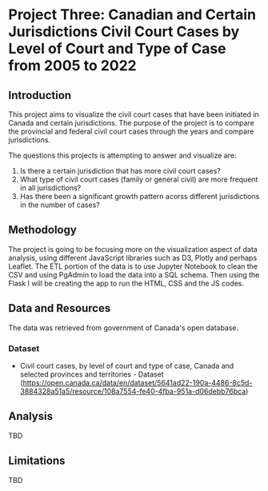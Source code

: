 # Project Three: Canadian and Certain Jurisdictions Civil Court Cases by Level of Court and Type of Case from 2005 to 2022

## Introduction

This project aims to visualize the civil court cases that have been initiated in Canada and certain jurisdictions. The purpose of the project is to compare the provincial and federal civil court cases through the years and compare jurisdictions. 

The questions this projects is attempting to answer and visualize are: 

1. Is there a certain jurisdiction that has more civil court cases? 
2. What type of civil court cases (family or general civil) are more frequent in all jurisdictions? 
3. Has there been a significant growth pattern acorss different jurisdictions in the number of cases? 

## Methodology

The project is going to be focusing more on the visualization aspect of data analysis, using different JavaScript libraries such as D3, Plotly and perhaps Leaflet. The ETL portion of the data is to use Jupyter Notebook to clean the CSV and using PgAdmin to load the data into a SQL schema. Then using the Flask I will be creating the app to run the HTML, CSS and the JS codes. 

## Data and Resources

The data was retrieved from government of Canada's open database. 

### Dataset

- Civil court cases, by level of court and type of case, Canada and selected provinces and territories - Dataset (https://open.canada.ca/data/en/dataset/5641ad22-190a-4486-8c5d-3884328a51a5/resource/108a7554-fe40-4fba-951a-d06debb76bca)

## Analysis

TBD

## Limitations

TBD